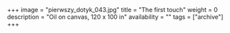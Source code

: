 +++
image = "pierwszy_dotyk_043.jpg"
title = "The first touch"
weight = 0
description = "Oil on canvas, 120 x 100 in"
availability = ""
tags = ["archive"]
+++
